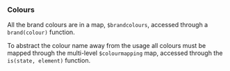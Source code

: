### Colours

All the brand colours are in a map, `$brandcolours`, accessed through a `brand(colour)` function.

To abstract the colour name away from the usage all colours must be mapped through the multi-level `$colourmapping` map, accessed through the `is(state, element)` function.
